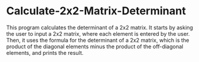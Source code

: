 # Calculate-2x2-Matrix-Determinant
This program calculates the determinant of a 2x2 matrix. It starts by asking the user to input a 2x2 matrix, where each element is entered by the user. Then, it uses the formula for the determinant of a 2x2 matrix, which is the product of the diagonal elements minus the product of the off-diagonal elements, and prints the result.
